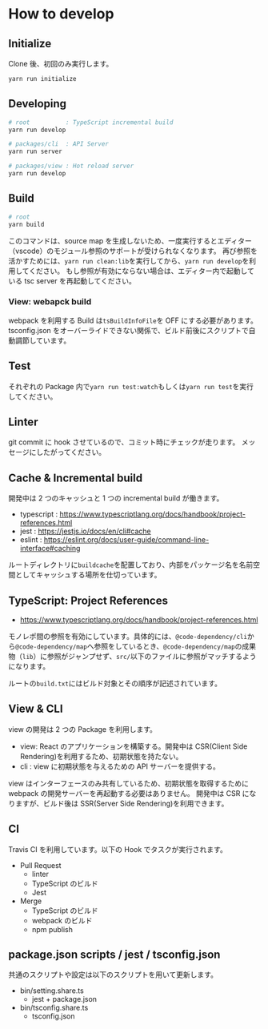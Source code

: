 # How to develop

## Initialize

Clone 後、初回のみ実行します。

```sh
yarn run initialize
```

## Developing

```sh
# root          : TypeScript incremental build
yarn run develop

# packages/cli  : API Server
yarn run server

# packages/view : Hot reload server
yarn run develop
```

## Build

```sh
# root
yarn build
```

このコマンドは、source map を生成しないため、一度実行するとエディター（vscode）のモジュール参照のサポートが受けられなくなります。
再び参照を活かすためには、`yarn run clean:lib`を実行してから、`yarn run develop`を利用してください。
もし参照が有効にならない場合は、エディター内で起動している tsc server を再起動してください。

### View: webapck build

webpack を利用する Build は`tsBuildInfoFile`を OFF にする必要があります。
tsconfig.json をオーバーライドできない関係で、ビルド前後にスクリプトで自動調節しています。

## Test

それぞれの Package 内で`yarn run test:watch`もしくは`yarn run test`を実行してください。

## Linter

git commit に hook させているので、コミット時にチェックが走ります。
メッセージにしたがってください。

## Cache & Incremental build

開発中は 2 つのキャッシュと 1 つの incremental build が働きます。

- typescript : https://www.typescriptlang.org/docs/handbook/project-references.html
- jest : https://jestjs.io/docs/en/cli#cache
- eslint : https://eslint.org/docs/user-guide/command-line-interface#caching

ルートディレクトリに`buildcache`を配置しており、内部をパッケージ名を名前空間としてキャッシュする場所を仕切っています。

## TypeScript: Project References

- https://www.typescriptlang.org/docs/handbook/project-references.html

モノレポ間の参照を有効にしています。具体的には、`@code-dependency/cli`から`@code-dependency/map`へ参照をしているとき、`@code-dependency/map`の成果物（`lib`）に参照がジャンプせず、`src/`以下のファイルに参照がマッチするようになります。

ルートの`build.txt`にはビルド対象とその順序が記述されています。

## View & CLI

view の開発は 2 つの Package を利用します。

- view: React のアプリケーションを構築する。開発中は CSR(Client Side Rendering)を利用するため、初期状態を持たない。
- cli : view に初期状態を与えるための API サーバーを提供する。

view はインターフェースのみ共有しているため、初期状態を取得するために webpack の開発サーバーを再起動する必要はありません。
開発中は CSR になりますが、ビルド後は SSR(Server Side Rendering)を利用できます。

## CI

Travis CI を利用しています。以下の Hook でタスクが実行されます。

- Pull Request
  - linter
  - TypeScript のビルド
  - Jest
- Merge
  - TypeScript のビルド
  - webpack のビルド
  - npm publish

## package.json scripts / jest / tsconfig.json

共通のスクリプトや設定は以下のスクリプトを用いて更新します。

- bin/setting.share.ts
  - jest + package.json
- bin/tsconfig.share.ts
  - tsconfig.json
